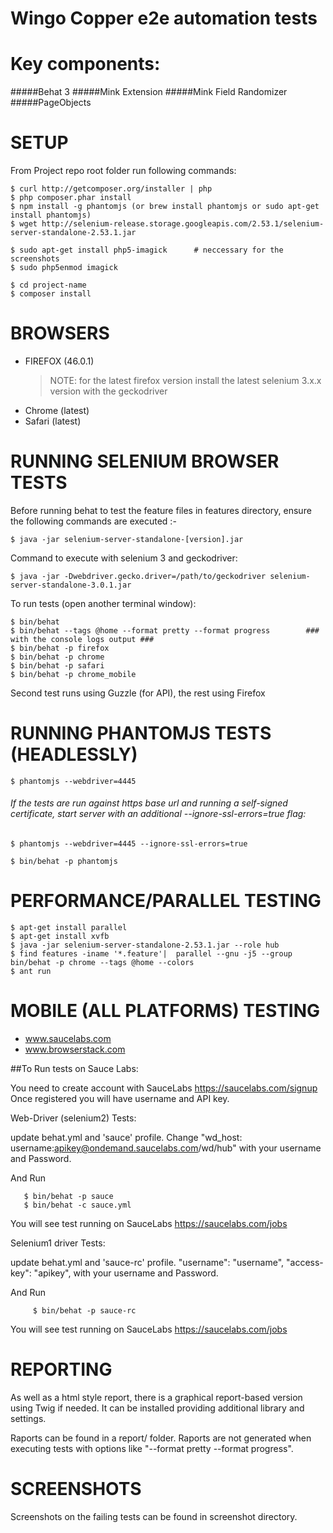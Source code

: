 # Wingo Copper e2e automation tests

Key components:
===============
#####Behat 3
#####Mink Extension
#####Mink Field Randomizer
#####PageObjects

SETUP
==============

From Project repo root folder run following commands:

```
$ curl http://getcomposer.org/installer | php
$ php composer.phar install
$ npm install -g phantomjs (or brew install phantomjs or sudo apt-get install phantomjs)
$ wget http://selenium-release.storage.googleapis.com/2.53.1/selenium-server-standalone-2.53.1.jar
```
```
$ sudo apt-get install php5-imagick      # neccessary for the screenshots
$ sudo php5enmod imagick
```

```
$ cd project-name
$ composer install
```

BROWSERS
==============
* FIREFOX (46.0.1)
  > NOTE: for the latest firefox version install the latest selenium 3.x.x version with the geckodriver
* Chrome (latest)
* Safari (latest)


RUNNING SELENIUM BROWSER TESTS
==============================

Before running behat to test the feature files in features directory, ensure the following commands are executed :-

```
$ java -jar selenium-server-standalone-[version].jar
```

Command to execute with selenium 3 and geckodriver:

```
$ java -jar -Dwebdriver.gecko.driver=/path/to/geckodriver selenium-server-standalone-3.0.1.jar
```


To run tests (open another terminal window):

```
$ bin/behat 
$ bin/behat --tags @home --format pretty --format progress        ### with the console logs output ###
$ bin/behat -p firefox
$ bin/behat -p chrome
$ bin/behat -p safari
$ bin/behat -p chrome_mobile
```

Second test runs using Guzzle (for API), the rest using Firefox

RUNNING PHANTOMJS TESTS (HEADLESSLY)
====================================

```
$ phantomjs --webdriver=4445
```

###### If the tests are run against https base url and running a self-signed certificate, start server with an additional --ignore-ssl-errors=true flag:

```
$ phantomjs --webdriver=4445 --ignore-ssl-errors=true
```

```
$ bin/behat -p phantomjs
```

PERFORMANCE/PARALLEL TESTING
============================

```
$ apt-get install parallel
$ apt-get install xvfb
$ java -jar selenium-server-standalone-2.53.1.jar --role hub
$ find features -iname '*.feature'|  parallel --gnu -j5 --group bin/behat -p chrome --tags @home --colors
$ ant run
```

MOBILE (ALL PLATFORMS) TESTING
===========================
* www.saucelabs.com
* www.browserstack.com

##To Run tests on Sauce Labs:  

You need to create account with SauceLabs https://saucelabs.com/signup 
Once registered you will have username and API key. 

Web-Driver (selenium2) Tests: 

update behat.yml and 'sauce' profile. 
Change "wd_host: username:apikey@ondemand.saucelabs.com/wd/hub" with your username and Password. 


And Run 

       $ bin/behat -p sauce
       $ bin/behat -c sauce.yml

You will see test running on SauceLabs https://saucelabs.com/jobs  


Selenium1 driver Tests: 

update behat.yml and 'sauce-rc' profile. 
"username":         "username",
"access-key":       "apikey", with your username and Password. 


And Run 

         $ bin/behat -p sauce-rc

You will see test running on SauceLabs https://saucelabs.com/jobs


REPORTING
============

As well as a html style report, there is a graphical report-based version using Twig if needed.
It can be installed providing additional library and settings.

Raports can be found in a report/ folder.
Raports are not generated when executing tests with options like "--format pretty --format progress".


SCREENSHOTS
============

Screenshots on the failing tests can be found in screenshot directory.